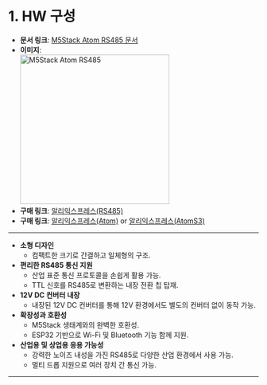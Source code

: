 # 1. HW 구성
- **문서 링크**: [M5Stack Atom RS485 문서](https://docs.m5stack.com/en/atom/Atomic%20RS485%20Base)
- **이미지**:
  <br>
  <img src="https://static-cdn.m5stack.com/resource/docs/products/atom/Atomic%20RS485%20Base/img-482d74b8-0462-4139-943a-b8bf43da18c4.webp" alt="M5Stack Atom RS485" width="300">
  <br>
- **구매 링크**: [알리익스프레스(RS485)](https://ko.aliexpress.com/item/1005005912210853.html?pdp_npi=4%40dis%21KRW%21%E2%82%A9%2015%2C450%21%E2%82%A9%2015%2C450%21%21%2110.19%2110.19%21%402101246417367405806363493eb3a8%2112000034821216022%21sh%21KR%210%21X&spm=a2g0o.store_pc_allItems_or_groupList.new_all_items_2007608036152.1005005912210853&gatewayAdapt=glo2kor)
- **구매 링크**: [알리익스프레스(Atom)](https://ko.aliexpress.com/item/1005003299215808.html?pdp_npi=4%40dis%21KRW%21₩%2011%2C341%21₩%2011%2C341%21%21%217.65%217.65%21%402140c1c317374652352956593e85b5%2112000025086683331%21sh%21KR%210%21X&spm=a2g0o.store_pc_allItems_or_groupList.new_all_items_2007608036152.1005003299215808&gatewayAdapt=glo2kor) or [알리익스프레스(AtomS3)](https://ko.aliexpress.com/item/1005005177952629.html?pdp_npi=4%40dis%21KRW%21₩%2011%2C400%21₩%2011%2C400%21%21%217.69%217.69%21%40210123bc17374653830282226e4c98%2112000031987959059%21sh%21KR%210%21X&spm=a2g0o.store_pc_allItems_or_groupList.new_all_items_2007608036152.1005005177952629&gatewayAdapt=glo2kor)
---
- **소형 디자인**
  - 컴팩트한 크기로 간결하고 일체형의 구조.
- **편리한 RS485 통신 지원**
  - 산업 표준 통신 프로토콜을 손쉽게 활용 가능.
  - TTL 신호를 RS485로 변환하는 내장 전환 칩 탑재.
- **12V DC 컨버터 내장**
  - 내장된 12V DC 컨버터를 통해 12V 환경에서도 별도의 컨버터 없이 동작 가능.
- **확장성과 호환성**
  - M5Stack 생태계와의 완벽한 호환성.
  - ESP32 기반으로 Wi-Fi 및 Bluetooth 기능 함께 지원.
- **산업용 및 상업용 응용 가능성**
  - 강력한 노이즈 내성을 가진 RS485로 다양한 산업 환경에서 사용 가능.
  - 멀티 드롭 지원으로 여러 장치 간 통신 가능.
---
